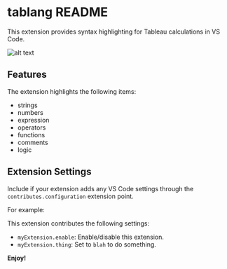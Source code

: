 # tablang README

This extension provides syntax highlighting for Tableau calculations in VS Code. 

![alt text]([http://url/to/img.png](https://github.com/upholdjd/TabLang/blob/main/TabLang.png))

## Features

The extension highlights the following items:

- strings
- numbers
- expression
- operators
- functions
- comments
- logic

## Extension Settings

Include if your extension adds any VS Code settings through the `contributes.configuration` extension point.

For example:

This extension contributes the following settings:

* `myExtension.enable`: Enable/disable this extension.
* `myExtension.thing`: Set to `blah` to do something.

**Enjoy!**
